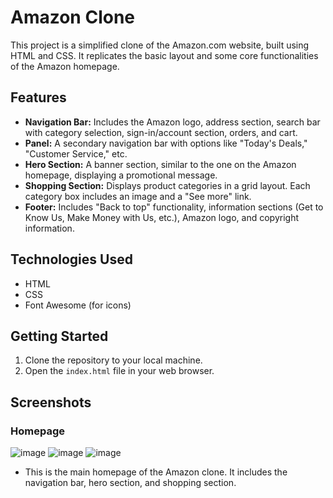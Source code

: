 # Amazon Clone

This project is a simplified clone of the Amazon.com website, built using HTML and CSS. It replicates the basic layout and some core functionalities of the Amazon homepage.

## Features

* **Navigation Bar:** Includes the Amazon logo, address section, search bar with category selection, sign-in/account section, orders, and cart.
* **Panel:** A secondary navigation bar with options like "Today's Deals," "Customer Service," etc.
* **Hero Section:** A banner section, similar to the one on the Amazon homepage, displaying a promotional message.
* **Shopping Section:** Displays product categories in a grid layout. Each category box includes an image and a "See more" link.
* **Footer:** Includes "Back to top" functionality, information sections (Get to Know Us, Make Money with Us, etc.), Amazon logo, and copyright information.

## Technologies Used

* HTML
* CSS
* Font Awesome (for icons)

## Getting Started

1.  Clone the repository to your local machine.
2.  Open the `index.html` file in your web browser.


## Screenshots

### Homepage
![image](https://github.com/user-attachments/assets/3c30b959-3578-4061-948a-1557aa119c07)
![image](https://github.com/user-attachments/assets/648618ac-b2b7-481d-b964-99163745db51)
![image](https://github.com/user-attachments/assets/22f46e6a-f052-49b8-b771-645580525619)


* This is the main homepage of the Amazon clone. It includes the navigation bar, hero section, and shopping section.
